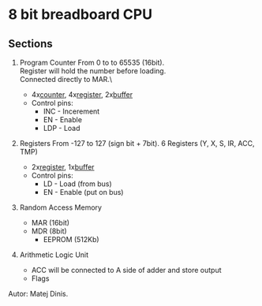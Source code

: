 # 8 bit breadboard CPU 

## Sections
1. Program Counter
From 0 to to 65535 (16bit).\
Register will hold the number before loading.\
Connected directly to MAR.\
	+ 4x[counter], 4x[register], 2x[buffer]
	+ Control pins:
  		* INC - Incerement 
  		* EN  - Enable 
  		* LDP - Load
2. Registers
From -127 to 127 (sign bit + 7bit).
6 Registers (Y, X, S, IR, ACC, TMP)
	+ 2x[register], 1x[buffer]
	+ Control pins:
		* LD - Load (from bus)
		* EN - Enable (put on bus)
3. Random Access Memory
	+ MAR (16bit)
	+ MDR (8bit)
        + EEPROM (512Kb)

4. Arithmetic Logic Unit 
	+ ACC will be connected to A side of adder and store output
	+ Flags 


Autor: Matej Dinis.

[counter]: https://www.tme.eu/en/details/74ls193/counters-dividers/texas-instruments/sn74ls193n/
[register]: https://www.tme.eu/en/details/sn74ls273n/flip-flops/texas-instruments/
[buffer]: https://www.tme.eu/en/details/sn74ls245n/buffers-transceivers-drivers/texas-instruments/